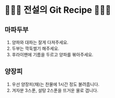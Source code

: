 # 👨🏻‍🍳 전설의 Git Recipe 👩🏻‍🍳

## 마파두부

1. 양파와 대파는 잘게 다져주세요.
2. 두부는 깍둑썰기 해주세요.
3. 후라이팬에 기름을 두르고 양파를 볶아주세요.

## 양장피

1. 우선 양장피(채)는 찬물에 1시간 정도 불려줍니다.
2. 겨자분 3스푼, 설탕 2스푼을 뜨거운 물로 갭니다.
